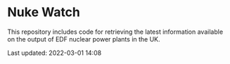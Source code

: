# Nuke Watch

This repository includes code for retrieving the latest information available on the output of EDF nuclear power plants in the UK.

Last updated: 2022-03-01 14:08